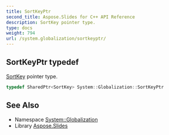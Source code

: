 ```yaml
---
title: SortKeyPtr
second_title: Aspose.Slides for C++ API Reference
description: SortKey pointer type.
type: docs
weight: 794
url: /system.globalization/sortkeyptr/
---
```

## SortKeyPtr typedef


[SortKey](../sortkey/) pointer type.

```cpp
typedef SharedPtr<SortKey> System::Globalization::SortKeyPtr
```

## See Also

* Namespace [System::Globalization](../)
* Library [Aspose.Slides](../../)